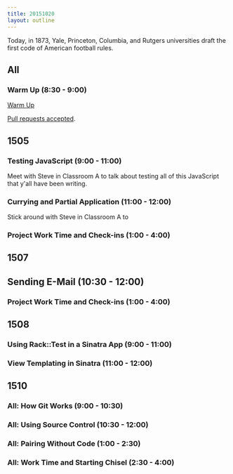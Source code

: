 ```yaml
---
title: 20151020
layout: outline
---
```


Today, in 1873, Yale, Princeton, Columbia, and Rutgers universities draft the first code of American football rules.

## All

### Warm Up (8:30 - 9:00)

[Warm Up](https://thewarmup.herokuapp.com)

[Pull requests accepted](https://github.com/mikedao/the-warm-up).


## 1505

### Testing JavaScript (9:00 - 11:00)

Meet with Steve in Classroom A to talk about testing all of this JavaScript that y'all have been writing.

### Currying and Partial Application (11:00 - 12:00)

Stick around with Steve in Classroom A to

### Project Work Time and Check-ins (1:00 - 4:00)


## 1507

## Sending E-Mail (10:30 - 12:00)

### Project Work Time and Check-ins (1:00 - 4:00)


## 1508

### Using Rack::Test in a Sinatra App (9:00 - 11:00)

### View Templating in Sinatra (11:00 - 12:00)


## 1510

### All: How Git Works (9:00 - 10:30)

### All: Using Source Control (10:30 - 12:00)

### All: Pairing Without Code (1:00 - 2:30)

### All: Work Time and Starting Chisel (2:30 - 4:00)
